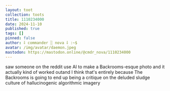 ```yaml
---
layout: toot
collection: toots
title: 1110234000
date: 2024-11-10
published: true
tags: []
pinned: false
author: ⸸ commander ░ nova ⸸ :~$
avatar: /img/avatar/daemon.jpeg
mastodon: https://mastodon.online/@cmdr_nova/1110234000
---
```


saw someone on the reddit use AI to make a Backrooms-esque photo and it actually kind of worked outand I think that's entirely because The Backrooms is going to end up being a critique on the deluded sludge culture of hallucinogenic algorithmic imagery
